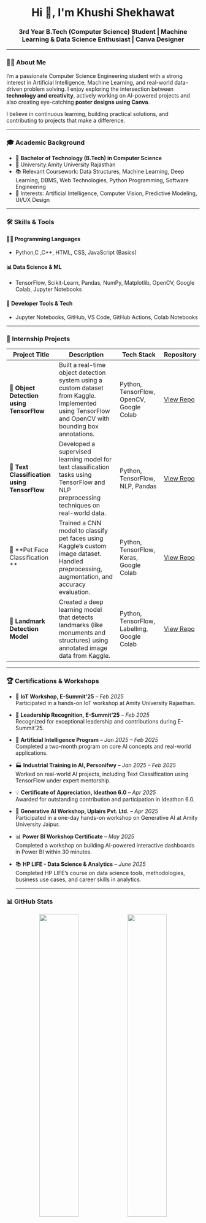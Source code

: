 <h1 align="center">Hi 👋, I'm Khushi Shekhawat</h1>
<h3 align="center"> 3rd Year B.Tech (Computer Science) Student | Machine Learning & Data Science Enthusiast | Canva Designer</h3>

---

### 👩‍💻 About Me

I’m a passionate Computer Science Engineering student with a strong interest in Artificial Intelligence, Machine Learning, and real-world data-driven problem solving. I enjoy exploring the intersection between **technology and creativity**, actively working on AI-powered projects and also creating eye-catching **poster designs using Canva**.

I believe in continuous learning, building practical solutions, and contributing to projects that make a difference.

---

### 🎓 Academic Background

- 🏫 **Bachelor of Technology (B.Tech) in Computer Science**
- 🏢 University:Amity University Rajasthan
- 📚 Relevant Coursework: Data Structures, Machine Learning, Deep Learning, DBMS, Web Technologies, Python Programming, Software Engineering
- 🧠 Interests: Artificial Intelligence, Computer Vision, Predictive Modeling, UI/UX Design

---

### 🛠️ Skills & Tools

#### 👩‍💻 Programming Languages
- Python,C ,C++, HTML, CSS, JavaScript (Basics)

#### 📊 Data Science & ML
- TensorFlow, Scikit-Learn, Pandas, NumPy, Matplotlib, OpenCV, Google Colab, Jupyter Notebooks

#### 🔧 Developer Tools & Tech
- Jupyter Notebooks, GitHub, VS Code, GitHub Actions, Colab Notebooks

---

### 🚀 Internship Projects

| Project Title | Description | Tech Stack | Repository |
|---------------|-------------|------------|------------|
| 🧠 **Object Detection using TensorFlow** | Built a real-time object detection system using a custom dataset from Kaggle. Implemented using TensorFlow and OpenCV with bounding box annotations. | Python, TensorFlow, OpenCV, Google Colab | [View Repo](#) |
| 🔡 **Text Classification using TensorFlow** | Developed a supervised learning model for text classification tasks using TensorFlow and NLP preprocessing techniques on real-world data. | Python, TensorFlow, NLP, Pandas | [View Repo](#) |
| 🐾 **Pet Face Classification ** | Trained a CNN model to classify pet faces using Kaggle’s custom image dataset. Handled preprocessing, augmentation, and accuracy evaluation. | Python, TensorFlow, Keras, Google Colab | [View Repo](#) |
| 🗽 **Landmark Detection Model** | Created a deep learning model that detects landmarks (like monuments and structures) using annotated image data from Kaggle. | Python, TensorFlow, LabelImg, Google Colab | [View Repo](#) |
---
### 🏆 Certifications & Workshops

- 🔧 **IoT Workshop, E-Summit’25** – *Feb 2025*  
  Participated in a hands-on IoT workshop at Amity University Rajasthan.

- 🏅 **Leadership Recognition, E-Summit’25** – *Feb 2025*  
  Recognized for exceptional leadership and contributions during E-Summit’25.

- 🤖 **Artificial Intelligence Program** – *Jan 2025 – Feb 2025*  
  Completed a two-month program on core AI concepts and real-world applications.

- 🏭 **Industrial Training in AI, Personifwy** – *Jan 2025 – Feb 2025*  
  Worked on real-world AI projects, including Text Classification using TensorFlow under expert mentorship.

- 💡 **Certificate of Appreciation, Ideathon 6.0** – *Apr 2025*  
  Awarded for outstanding contribution and participation in Ideathon 6.0.

- 🧠 **Generative AI Workshop, Uplairs Pvt. Ltd.** – *Apr 2025*  
  Participated in a one-day hands-on workshop on Generative AI at Amity University Jaipur.

- 📊 **Power BI Workshop Certificate** – *May 2025*  
  Completed a workshop on building AI-powered interactive dashboards in Power BI within 30 minutes.

- 📚 **HP LIFE - Data Science & Analytics** – *June 2025*  
  Completed HP LIFE’s course on data science tools, methodologies, business use cases, and career skills in analytics.

  ---

### 📊 GitHub Stats

<p align="center">
  <img src="https://github-readme-stats.vercel.app/api?username=khushishekhawat&show_icons=true&theme=radical" width="45%" />
  <img src="https://github-readme-streak-stats.herokuapp.com/?user=khushishekhawat&theme=radical" width="45%" />
</p>

---

### 📫 Let’s Connect

[![LinkedIn](https://img.shields.io/badge/-LinkedIn-0077B5?style=flat&logo=linkedin&logoColor=white)](https://linkedin.com/in/khushishekhawat)  
[![Gmail](https://img.shields.io/badge/-Gmail-D14836?style=flat&logo=gmail&logoColor=white)](mailto:khushishekhawat@email.com)

---

### 💬 Fun Facts

- ✨ I enjoy mixing technology with design — from building ML models to designing beautiful posters.
- 📚 Constantly learning — one badge, one project, one challenge at a time!

---
